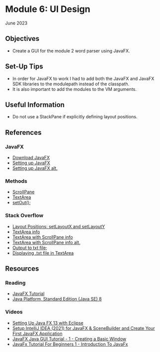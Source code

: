 # Module 6: UI Design
June 2023

## Objectives
* Create a GUI for the module 2 word parser using JavaFX.

## Set-Up Tips
* In order for JavaFX to work I had to add both the JavaFX and JavaFX SDK libraries to the modulepath instead of the classpath.
* It is also important to add the modules to the VM arguments.

## Useful Information
* Do not use a StackPane if explicitly defining layout positions. 

## References

### JavaFX
* [Download JavaFX](https://openjfx.io/)
* [Setting up JavaFX](https://www.youtube.com/watch?v=oVn6_2KuYbM&t=367s)
* [Setting up JavaFX alt.](https://www.youtube.com/watch?v=bk28ytggz7E&t=200s)

### Methods
* [ScrollPane](https://docs.oracle.com/javase/8/javafx/api/javafx/scene/control/ScrollPane.html)
* [TextArea](https://docs.oracle.com/javase/8/javafx/api/javafx/scene/control/TextArea.html)
* [setOut()](https://www.tutorialspoint.com/java/lang/system_setout.htm);

### Stack Overflow
* [Layout Positions: setLayoutX and setLayoutY](https://stackoverflow.com/questions/42939530/setx-and-sety-not-working-when-trying-to-position-images)
* [TextArea info](https://stackoverflow.com/questions/24822839/multiline-text-output-in-javafx)
* [TextArea with ScrollPane info](https://stackoverflow.com/questions/26338373/why-doesnt-textarea-occupy-entire-area-of-scrollpane-in-javafx-how-to-add-scro)
* [TextArea with ScrollPane info alt.](https://stackoverflow.com/questions/19177319/adding-scrollpane-on-textarea)
* [Output to txt file](https://stackoverflow.com/questions/1994255/how-to-write-console-output-to-a-txt-file);
* [Displaying .txt file in TextArea](https://stackoverflow.com/questions/43159780/writing-into-a-text-file-then-reading-it-back-into-a-textarea-javafx)

## Resources

### Reading

* [JavaFX Tutorial](https://www.tutorialspoint.com/javafx/index.htm)
* [Java Platform, Standard Edition (Java SE) 8](https://docs.oracle.com/javase/8/javase-clienttechnologies.htm)

### Videos

* [Setting Up Java FX 13 with Eclipse](https://www.youtube.com/watch?v=oVn6_2KuYbM&feature=youtu.be)
* [Setup IntelliJ IDEA (2021) for JavaFX & SceneBuilder and Create Your First JavaFX Application](https://www.youtube.com/watch?v=ZfaPMLdgJxQ&feature=youtu.be)
* [JavaFX Java GUI Tutorial - 1 - Creating a Basic Window](https://www.youtube.com/watch?v=FLkOX4Eez6o&list=PL6gx4Cwl9DGBzfXLWLSYVy8EbTdpGbUIG&index=1)
* [JavaFx Tutorial For Beginners 1 - Introduction To JavaFx](https://www.youtube.com/watch?v=9YrmON6nlEw&list=PLS1QulWo1RIaUGP446_pWLgTZPiFizEMq)